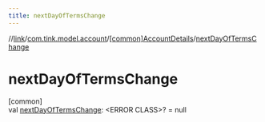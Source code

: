 ```yaml
---
title: nextDayOfTermsChange
---
```

//[link](../../../index.html)/[com.tink.model.account](../index.html)/[[common]AccountDetails](index.html)/[nextDayOfTermsChange](next-day-of-terms-change.html)



# nextDayOfTermsChange



[common]\
val [nextDayOfTermsChange](next-day-of-terms-change.html): &lt;ERROR CLASS&gt;? = null




